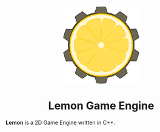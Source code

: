 <p align="center">
	<img src="data/lemon.svg" width=200 >
</p>

<p><h1 align="center">Lemon Game Engine</h1></p>

**Lemon** is a 2D Game Engine written in C++.


